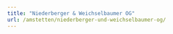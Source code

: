 ```yaml
---
title: "Niederberger & Weichselbaumer OG"
url: /amstetten/niederberger-und-weichselbaumer-og/
---
```

